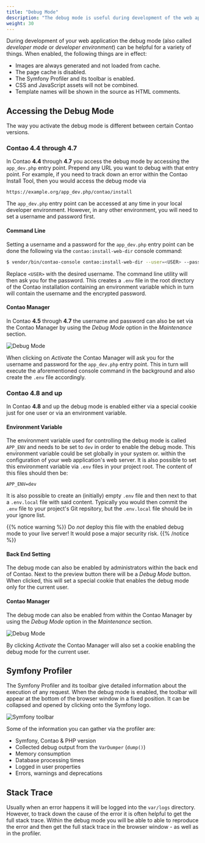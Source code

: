 ```yaml
---
title: "Debug Mode"
description: "The debug mode is useful during development of the web application and for tracking down errors."
weight: 30
---
```



During development of your web application the debug mode (also called _developer mode_
or _developer environment_) can be helpful for a variety of things. When enabled, 
the following things are in effect:

* Images are always generated and not loaded from cache.
* The page cache is disabled.
* The Symfony Profiler and its toolbar is enabled.
* CSS and JavaScript assets will not be combined.
* Template names will be shown in the source as HTML comments.


## Accessing the Debug Mode

The way you activate the debug mode is different between certain Contao
versions. 


### Contao 4.4 through 4.7

In Contao **4.4** through **4.7** you access the debug mode
by accessing the `app_dev.php` entry point. Prepend any URL you want to debug
with that entry point. For example, if you need to track down an error within the
Contao Install Tool, then you would access the debug mode via

```none
https://example.org/app_dev.php/contao/install
```

The `app_dev.php` entry point can be accessed at any time in your local developer
environment. However, in any other environment, you will need to set a username
and password first.


#### Command Line

Setting a username and a password for the `app_dev.php` entry point can be done
the following via the `contao:install-web-dir` console command:

```bash
$ vendor/bin/contao-console contao:install-web-dir --user=<USER> --password
```

Replace `<USER>` with the desired username. The command line utility will then ask 
you for the password. This creates a `.env` file in the root directory of the Contao
installation containing an environment variable which in turn will contain the username
and the encrypted password.


#### Contao Manager

In Contao **4.5** through **4.7** the username and password can also be set via 
the Contao Manager by using the _Debug Mode_ option in the _Maintenance_ section.

![Debug Mode](/de/system/images/en/contao-manager_c44-debug-mode_en.png?classes=shadow)

When clicking on _Activate_ the Contao Manager will ask you for the username and
password for the `app_dev.php` entry point. This in turn will execute the aforementioned
console command in the background and also create the `.env` file accordingly.


### Contao 4.8 and up

In Contao **4.8** and up the debug mode is enabled either via a special cookie
just for one user or via an environment variable.


#### Environment Variable

The environment variable used for controlling the debug mode is called `APP_ENV`
and needs to be set to `dev` in order to enable the debug mode. This environment
variable could be set globally in your system or. within the configuration of your
web application's web server. It is also possible to set this environment variable
via `.env` files in your project root. The content of this files should then be:

```none
APP_ENV=dev
```

It is also possible to create an (initially) empty `.env` file and then next to
that a `.env.local` file with said content. Typically you would then commit the
`.env` file to your project's Git repsitory, but the `.env.local` file should be
in your ignore list.

{{% notice warning %}}
Do _not_ deploy this file with the enabled debug mode to your live server! It would
pose a major security risk.
{{% /notice %}}


#### Back End Setting

The debug mode can also be enabled by administrators within the back end of Contao.
Next to the preview button there will be a _Debug Mode_ button. When clicked, this
will set a special cookie that enables the debug mode only for the current user.


#### Contao Manager

The debug mode can also be enabled from within the Contao Manager by using the 
_Debug Mode_ option in the _Maintenance_ section.


![Debug Mode](/de/system/images/en/contao-manager_c48-debug-mode_en.png?classes=shadow)

By clicking _Activate_ the Contao Manager will also set a cookie enabling the debug
mode for the current user.


## Symfony Profiler

The Symfony Profiler and its toolbar give detailed information about the execution 
of any request. When the debug mode is enabled, the toolbar will appear at the 
bottom of the browser window in a fixed position. It can be collapsed and opened
by clicking onto the Symfony logo.

![Symfony toolbar](/de/system/images/en/symfony-toolbar.png)

Some of the information you can gather via the profiler are:

* Symfony, Contao & PHP version
* Collected debug output from the `VarDumper` (`dump()`)
* Memory consumption
* Database processing times
* Logged in user properties
* Errors, warnings and deprecations


## Stack Trace

Usually when an error happens it will be logged into the `var/logs` directory.
However, to track down the cause of the error it is often helpful to get the full
stack trace. Within the debug mode you will be able to able to reproduce
the error and then get the full stack trace in the browser window - as well as in
the profiler.
